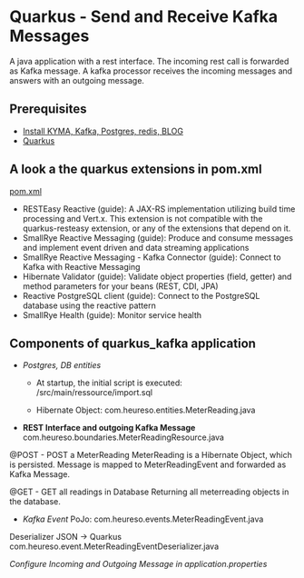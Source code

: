 # Quarkus - Send and Receive Kafka Messages

A java application with a rest interface. The incoming rest call is forwarded as Kafka message.
A kafka processor receives the incoming messages and answers with an outgoing message.

## Prerequisites
- [Install KYMA, Kafka, Postgres, redis, BLOG](../readme.md) 
- [Quarkus](./quarkus_kafka/README.md)

## A look a the quarkus extensions in pom.xml
[pom.xml](/quarkus_kafka/pom.xml)

- RESTEasy Reactive (guide): A JAX-RS implementation utilizing build time processing and Vert.x. This extension is not compatible with the quarkus-resteasy extension, or any of the extensions that depend on it.
- SmallRye Reactive Messaging (guide): Produce and consume messages and implement event driven and data streaming applications
- SmallRye Reactive Messaging - Kafka Connector (guide): Connect to Kafka with Reactive Messaging
- Hibernate Validator (guide): Validate object properties (field, getter) and method parameters for your beans (REST, CDI, JPA)
- Reactive PostgreSQL client (guide): Connect to the PostgreSQL database using the reactive pattern
- SmallRye Health (guide): Monitor service health

## Components of quarkus_kafka application

- *Postgres, DB entities*

    - At startup, the initial script is executed: /src/main/ressource/import.sql

    - Hibernate Object: com.heureso.entities.MeterReading.java

- **REST Interface and outgoing Kafka Message**
com.heureso.boundaries.MeterReadingResource.java

@POST - POST a MeterReading
MeterReading is a Hibernate Object, which is persisted. Message is mapped to MeterReadingEvent and forwarded as Kafka Message.

@GET - GET all readings in Database
Returning all meterreading objects in the database.

- *Kafka Event*
PoJo: com.heureso.events.MeterReadingEvent.java

Deserializer JSON -> Quarkus
com.heureso.event.MeterReadingEventDeserializer.java


*Configure Incoming and Outgoing Message in application.properties*



